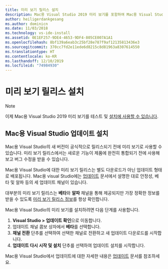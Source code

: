 ```yaml
---
title: 미리 보기 릴리스 설치
description: Mac용 Visual Studio 2019 미리 보기를 포함하여 Mac용 Visual Studio를 업데이트하고 미리 보기 릴리스에 액세스하는 방법에 대한 지침입니다.
author: heiligerdankgesang
ms.author: dominicn
ms.date: 11/03/2018
ms.technology: vs-ide-install
ms.assetid: 0E1EF257-9DE4-4653-9DF4-805CE007A1A1
ms.openlocfilehash: 8bf139a6eab3c25bf28e787f9af12135813436e3
ms.sourcegitcommit: 370cc7fd2e11ede6d8215c8d81963a8307614550
ms.translationtype: HT
ms.contentlocale: ko-KR
ms.lasthandoff: 12/10/2019
ms.locfileid: "74984930"
---
```

# <a name="install-a-preview-release"></a>미리 보기 릴리스 설치

> [!NOTE]
> 이제 Mac용 Visual Studio 2019 미리 보기를 테스트 및 [설치에 사용할 수 있습니다](/visualstudio/mac/installation/?view=vsmac-2019).

## <a name="install-an-update-for-visual-studio-for-mac"></a>Mac용 Visual Studio 업데이트 설치

Mac용 Visual Studio의 새 버전이 공식적으로 릴리스되기 전에 미리 보기로 사용할 수 있습니다. 미리 보기 릴리스에서는 새로운 기능이 제품에 완전히 통합되기 전에 사용해 보고 버그 수정을 받을 수 있습니다.

Mac용 Visual Studio에 대한 미리 보기 릴리스는 별도 다운로드가 아닌 업데이트 형태로 배포됩니다. Mac용 visual Studio에는 [업데이트](update.md) 문서에서 설명한 대로 안정성, 베타 및 알파 등의 세 업데이트 채널이 있습니다.

대부분의 미리 보기 릴리스는 **베타**와 **알파** 채널을 통해 제공되지만 가장 정확한 정보를 받을 수 있도록 [미리 보기 릴리스 정보](/visualstudio/releasenotes/vs2017-mac-preview-relnotes)를 항상 확인합니다.

Mac용 Visual Studio의 미리 보기를 설치하려면 다음 단계를 사용합니다.

1. **Visual Studio > 업데이트 확인**으로 이동합니다.
2. 업데이트 채널 콤보 상자에서 **베타**를 선택합니다.
3. **채널 전환** 단추를 선택하여 선택한 채널로 전환하고 새 업데이트 다운로드를 시작합니다.
4. **업데이트 다시 시작 및 설치** 단추를 선택하여 업데이트 설치를 시작합니다.

Mac용 Visual Studio에서 업데이트에 대한 자세한 내용은 [업데이트](update.md) 문서를 참조하세요.
